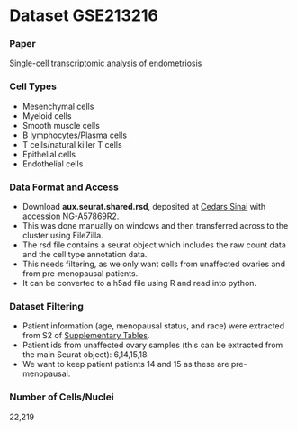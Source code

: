 # Dataset GSE213216

### Paper
[Single-cell transcriptomic analysis of endometriosis](https://www.nature.com/articles/s41588-022-01254-1#Sec11)

### Cell Types
- Mesenchymal cells
- Myeloid cells 
- Smooth muscle cells
- B lymphocytes/Plasma cells
- T cells/natural killer T cells
- Epithelial cells
- Endothelial cells

### Data Format and Access

- Download **aux.seurat.shared.rsd**, deposited at [Cedars Sinai](https://cedars.app.box.com/s/1ks3eyzlpnjbrseefw3j4k7nx6p2ut02) with accession NG-A57869R2.
- This was done manually on windows and then transferred across to the cluster using FileZilla.
- The rsd file contains a seurat object which includes the raw count data and the cell type annotation data.
- This needs filtering, as we only want cells from unaffected ovaries and from pre-menopausal patients.
- It can be converted to a h5ad file using R and read into python.

### Dataset Filtering
- Patient information (age, menopausal status, and race) were extracted from S2 of [Supplementary Tables](https://static-content.springer.com/esm/art%3A10.1038%2Fs41588-022-01254-1/MediaObjects/41588_2022_1254_MOESM4_ESM.xlsx).
- Patient ids from unaffected ovary samples (this can be extracted from the main Seurat object): 6,14,15,18.
- We want to keep patient patients 14 and 15 as these are pre-menopausal.

### Number of Cells/Nuclei
22,219
